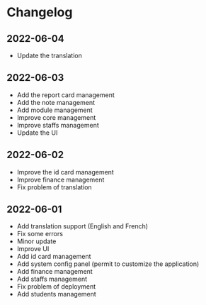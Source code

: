 # Changelog

## 2022-06-04
- Update the translation

## 2022-06-03
- Add the report card management
- Add the note management
- Add module management
- Improve core management
- Improve staffs management
- Update the UI

## 2022-06-02
- Improve the id card management
- Improve finance management
- Fix problem of translation

## 2022-06-01
- Add translation support (English and French)
- Fix some errors
- Minor update
- Improve UI
- Add id card management
- Add system config panel (permit to customize the application)
- Add finance management
- Add staffs management
- Fix problem of deployment
- Add students management
